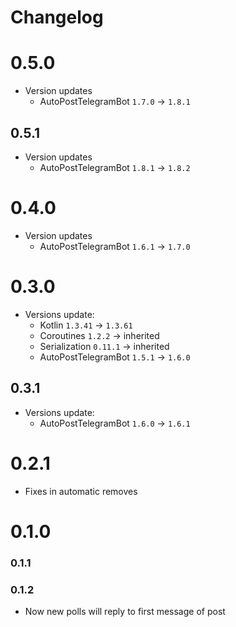 # Changelog

# 0.5.0

* Version updates
    * AutoPostTelegramBot `1.7.0` -> `1.8.1`

## 0.5.1

* Version updates
    * AutoPostTelegramBot `1.8.1` -> `1.8.2`

# 0.4.0

* Version updates
    * AutoPostTelegramBot `1.6.1` -> `1.7.0`

# 0.3.0

* Versions update:
    * Kotlin `1.3.41` -> `1.3.61`
    * Coroutines `1.2.2` -> inherited
    * Serialization `0.11.1` -> inherited
    * AutoPostTelegramBot `1.5.1` -> `1.6.0`

## 0.3.1

* Versions update:
    * AutoPostTelegramBot `1.6.0` -> `1.6.1`

# 0.2.1

* Fixes in automatic removes

# 0.1.0

### 0.1.1

### 0.1.2

* Now new polls will reply to first message of post
